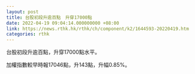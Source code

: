 ```yaml
---
layout: post
title: 台股初段升逾百點　升穿17000點
date: 2022-04-19 09:04:14.000000000 +08:00
link: https://news.rthk.hk/rthk/ch/component/k2/1644593-20220419.htm
categories: rthk
---
```


台股初段升逾百點，升穿17000點水平。

加權指數較早時報17046點，升143點，升幅0.85%。
